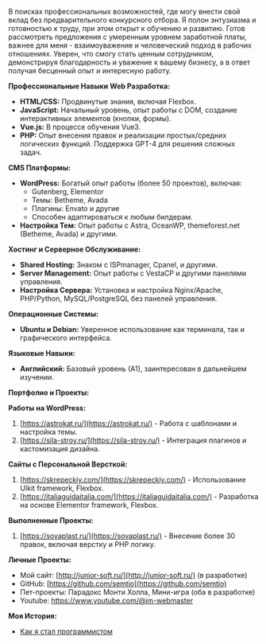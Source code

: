 В поисках профессиональных возможностей, где могу внести свой вклад без предварительного конкурсного отбора. Я полон энтузиазма и готовностью к труду, при этом открыт к обучению и развитию. Готов рассмотреть предложения с умеренным уровнем заработной платы, важнее для меня - взаимоуважение и человеческий подход в рабочих отношениях. Уверен, что смогу стать ценным сотрудником, демонстрируя благодарность и уважение к вашему бизнесу, а в ответ получая бесценный опыт и интересную работу.

**Профессиональные Навыки**
**Web Разработка:**
- **HTML/CSS:** Продвинутые знания, включая Flexbox.
- **JavaScript:** Начальный уровень, опыт работы с DOM, создание интерактивных элементов (кнопки, формы).
- **Vue.js:** В процессе обучения Vue3.
- **PHP:** Опыт внесения правок и реализации простых/средних логических функций. Поддержка GPT-4 для решения сложных задач.

**CMS Платформы:**
- **WordPress:** Богатый опыт работы (более 50 проектов), включая:
    - Gutenberg, Elementor
    - Темы: Betheme, Avada
    - Плагины: Envato и другие
    - Способен адаптироваться к любым билдерам.
- **Настройка Тем:** Опыт работы с Astra, OceanWP, themeforest.net (Betheme, Avada) и другими.

**Хостинг и Серверное Обслуживание:**
- **Shared Hosting:** Знаком с ISPmanager, Cpanel, и другими.
- **Server Management:** Опыт работы с VestaCP и другими панелями управления.
- **Настройка Сервера:** Установка и настройка Nginx/Apache, PHP/Python, MySQL/PostgreSQL без панелей управления.

**Операционные Системы:**
- **Ubuntu и Debian:** Уверенное использование как терминала, так и графического интерфейса.

**Языковые Навыки:**
- **Английский:** Базовый уровень (А1), заинтересован в дальнейшем изучении.

**Портфолио и Проекты:**

**Работы на WordPress:**
1. [https://astrokat.ru/](https://astrokat.ru/) - Работа с шаблонами и настройка темы.
2. [https://sila-stroy.ru/](https://sila-stroy.ru/) - Интеграция плагинов и кастомизация дизайна.

**Сайты с Персональной Версткой:**
1. [https://skrepeckiy.com/](https://skrepeckiy.com/) - Использование UIkit framework, Flexbox.
2. [https://italiaguidaitalia.com/](https://italiaguidaitalia.com/) - Разработка на основе Elementor framework, Flexbox.

**Выполненные Проекты:**
1. [https://sovaplast.ru/](https://sovaplast.ru/) - Внесение более 30 правок, включая верстку и PHP логику.

**Личные Проекты:**
- Мой сайт: [http://junior-soft.ru/](http://junior-soft.ru/) (в разработке)
- GitHub: [https://github.com/semtio](https://github.com/semtio)
- Пет-проекты: Парадокс Монти Холла, Мини-игра (оба в разработке)
- Youtube: https://www.youtube.com/@im-webmaster

**Моя История:**
- [Как я стал программистом](https://telegra.ph/Kak-ya-stal-programmistom-12-18)

